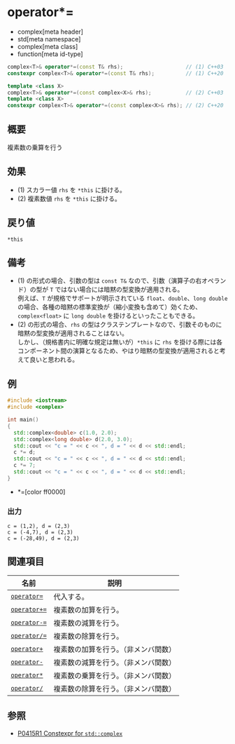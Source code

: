 # operator*=
* complex[meta header]
* std[meta namespace]
* complex[meta class]
* function[meta id-type]

```cpp
complex<T>& operator*=(const T& rhs);                    // (1) C++03
constexpr complex<T>& operator*=(const T& rhs);          // (1) C++20

template <class X>
complex<T>& operator*=(const complex<X>& rhs);           // (2) C++03
template <class X>
constexpr complex<T>& operator*=(const complex<X>& rhs); // (2) C++20
```

## 概要
複素数の乗算を行う


## 効果
- (1) スカラー値 `rhs` を `*this` に掛ける。
- (2) 複素数値 `rhs` を `*this` に掛ける。


## 戻り値
`*this`


## 備考
- (1) の形式の場合、引数の型は `const T&` なので、引数（演算子の右オペランド）の型が `T` ではない場合には暗黙の型変換が適用される。  
例えば、`T` が規格でサポートが明示されている `float`、`double`、`long double` の場合、各種の暗黙の標準変換が（縮小変換も含めて）効くため、`complex<float>` に `long double` を掛けるといったこともできる。
- (2) の形式の場合、`rhs` の型はクラステンプレートなので、引数そのものに暗黙の型変換が適用されることはない。  
しかし、（規格書内に明確な規定は無いが）`*this` に `rhs` を掛ける際には各コンポーネント間の演算となるため、やはり暗黙の型変換が適用されると考えて良いと思われる。


## 例
```cpp example
#include <iostream>
#include <complex>

int main()
{
  std::complex<double> c(1.0, 2.0);
  std::complex<long double> d(2.0, 3.0);
  std::cout << "c = " << c << ", d = " << d << std::endl;
  c *= d;
  std::cout << "c = " << c << ", d = " << d << std::endl;
  c *= 7;
  std::cout << "c = " << c << ", d = " << d << std::endl;
}
```
* *=[color ff0000]

### 出力
```
c = (1,2), d = (2,3)
c = (-4,7), d = (2,3)
c = (-28,49), d = (2,3)
```


## 関連項目
| 名前                                  | 説明                                 |
|---------------------------------------|--------------------------------------|
| [`operator=`](op_assign.md)           | 代入する。                           |
| [`operator+=`](op_plus_assign.md)     | 複素数の加算を行う。                 |
| [`operator-=`](op_minus_assign.md)    | 複素数の減算を行う。                 |
| [`operator/=`](op_divide_assign.md)   | 複素数の除算を行う。                 |
| [`operator+`](op_plus.md)             | 複素数の加算を行う。（非メンバ関数） |
| [`operator-`](op_minus.md)            | 複素数の減算を行う。（非メンバ関数） |
| [`operator*`](op_multiply.md)         | 複素数の乗算を行う。（非メンバ関数） |
| [`operator/`](op_divide.md)           | 複素数の除算を行う。（非メンバ関数） |


## 参照
- [P0415R1 Constexpr for `std::complex`](http://www.open-std.org/jtc1/sc22/wg21/docs/papers/2017/p0415r1.html)
